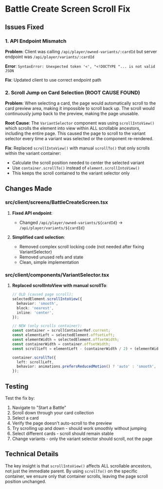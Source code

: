# Battle Create Screen Scroll Fix

## Issues Fixed

### 1. API Endpoint Mismatch
**Problem**: Client was calling `/api/player/owned-variants/:cardId` but server endpoint was `/api/player/variants/:cardId`

**Error**: `SyntaxError: Unexpected token '<', "<!DOCTYPE "... is not valid JSON`

**Fix**: Updated client to use correct endpoint path

### 2. Scroll Jump on Card Selection (ROOT CAUSE FOUND)
**Problem**: When selecting a card, the page would automatically scroll to the card preview area, making it impossible to scroll back up. The scroll would continuously jump back to the preview, making the page unusable.

**Root Cause**: 
The `VariantSelector` component was using `scrollIntoView()` which scrolls the element into view within ALL scrollable ancestors, including the entire page. This caused the page to scroll to the variant selector every time a variant was selected or the component re-rendered.

**Fix**: Replaced `scrollIntoView()` with manual `scrollTo()` that only scrolls within the variant container:
- Calculate the scroll position needed to center the selected variant
- Use `container.scrollTo()` instead of `element.scrollIntoView()`
- This keeps the scroll contained to the variant selector only

## Changes Made

### src/client/screens/BattleCreateScreen.tsx

1. **Fixed API endpoint**:
   - Changed `/api/player/owned-variants/${cardId}` → `/api/player/variants/${cardId}`

2. **Simplified card selection**:
   - Removed complex scroll locking code (not needed after fixing VariantSelector)
   - Removed unused refs and state
   - Clean, simple implementation

### src/client/components/VariantSelector.tsx

1. **Replaced scrollIntoView with manual scrollTo**:
   ```typescript
   // OLD (caused page scroll):
   selectedElement.scrollIntoView({
     behavior: 'smooth',
     block: 'nearest',
     inline: 'center',
   });
   
   // NEW (only scrolls container):
   const container = scrollContainerRef.current;
   const elementLeft = selectedElement.offsetLeft;
   const elementWidth = selectedElement.offsetWidth;
   const containerWidth = container.offsetWidth;
   const scrollLeft = elementLeft - (containerWidth / 2) + (elementWidth / 2);
   
   container.scrollTo({
     left: scrollLeft,
     behavior: animations.prefersReducedMotion() ? 'auto' : 'smooth',
   });
   ```

## Testing

Test the fix by:
1. Navigate to "Start a Battle"
2. Scroll down through your card collection
3. Select a card
4. Verify the page doesn't auto-scroll to the preview
5. Try scrolling up and down - should work smoothly without jumping
6. Select different cards - scroll should remain stable
7. Change variants - only the variant selector should scroll, not the page

## Technical Details

The key insight is that `scrollIntoView()` affects ALL scrollable ancestors, not just the immediate parent. By using `scrollTo()` on the specific container, we ensure only that container scrolls, leaving the page scroll position unchanged.
